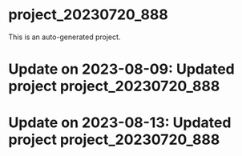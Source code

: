 # project_20230720_888

This is an auto-generated project.

# Update on 2023-08-09: Updated project project_20230720_888

# Update on 2023-08-13: Updated project project_20230720_888

